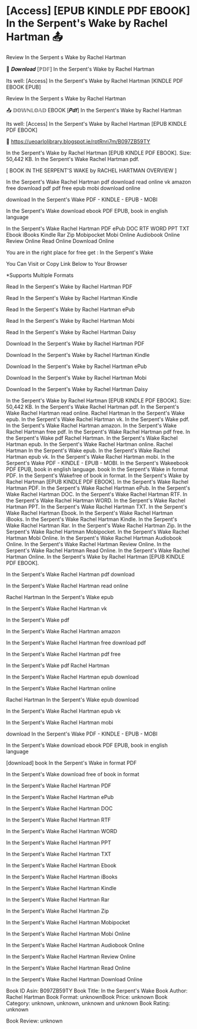 # [Access] [EPUB KINDLE PDF EBOOK] In the Serpent's Wake by  Rachel Hartman 📤
Review In the Serpent s Wake by Rachel Hartman

📃 𝑫𝒐𝒘𝒏𝒍𝒐𝒂𝒅 [ℙ𝔻𝔽] In the Serpent's Wake by Rachel Hartman

Its well: [Access] In the Serpent's Wake by Rachel Hartman [KINDLE PDF EBOOK EPUB]


Review In the Serpent s Wake by Rachel Hartman

📤 𝔻𝕆𝕎ℕ𝕃𝕆𝔸𝔻 EBOOK [𝑷𝒅𝒇] In the Serpent's Wake by Rachel Hartman

Its well: [Access] In the Serpent's Wake by Rachel Hartman [EPUB KINDLE PDF EBOOK]



🧭 https://ueoarlolibrary.blogspot.ie/rptRnri7m/B097ZB59TY



In the Serpent's Wake by Rachel Hartman [EPUB KINDLE PDF EBOOK]. Size: 50,442 KB. In the Serpent's Wake Rachel Hartman pdf.

[ BOOK IN THE SERPENT'S WAKE by RACHEL HARTMAN OVERVIEW ]

In the Serpent's Wake Rachel Hartman pdf download read online vk amazon free download pdf pdf free epub mobi download online

download In the Serpent's Wake PDF - KINDLE - EPUB - MOBI

In the Serpent's Wake download ebook PDF EPUB, book in english language

In the Serpent's Wake Rachel Hartman PDF ePub DOC RTF WORD PPT TXT Ebook iBooks Kindle Rar Zip Mobipocket Mobi Online Audiobook Online Review Online Read Online Download Online

You are in the right place for free get : In the Serpent's Wake

You Can Visit or Copy Link Below to Your Browser

*Supports Multiple Formats

Read In the Serpent's Wake by Rachel Hartman PDF

Read In the Serpent's Wake by Rachel Hartman Kindle

Read In the Serpent's Wake by Rachel Hartman ePub

Read In the Serpent's Wake by Rachel Hartman Mobi

Read In the Serpent's Wake by Rachel Hartman Daisy

Download In the Serpent's Wake by Rachel Hartman PDF

Download In the Serpent's Wake by Rachel Hartman Kindle

Download In the Serpent's Wake by Rachel Hartman ePub

Download In the Serpent's Wake by Rachel Hartman Mobi

Download In the Serpent's Wake by Rachel Hartman Daisy

In the Serpent's Wake by Rachel Hartman [EPUB KINDLE PDF EBOOK]. Size: 50,442 KB. In the Serpent's Wake Rachel Hartman pdf. In the Serpent's Wake Rachel Hartman read online. Rachel Hartman In the Serpent's Wake epub. In the Serpent's Wake Rachel Hartman vk. In the Serpent's Wake pdf. In the Serpent's Wake Rachel Hartman amazon. In the Serpent's Wake Rachel Hartman free pdf. In the Serpent's Wake Rachel Hartman pdf free. In the Serpent's Wake pdf Rachel Hartman. In the Serpent's Wake Rachel Hartman epub. In the Serpent's Wake Rachel Hartman online. Rachel Hartman In the Serpent's Wake epub. In the Serpent's Wake Rachel Hartman epub vk. In the Serpent's Wake Rachel Hartman mobi. In the Serpent's Wake PDF - KINDLE - EPUB - MOBI. In the Serpent's Wakeebook PDF EPUB, book in english language. book In the Serpent's Wake in format PDF. In the Serpent's Wakefree of book in format. In the Serpent's Wake by Rachel Hartman [EPUB KINDLE PDF EBOOK]. In the Serpent's Wake Rachel Hartman PDF. In the Serpent's Wake Rachel Hartman ePub. In the Serpent's Wake Rachel Hartman DOC. In the Serpent's Wake Rachel Hartman RTF. In the Serpent's Wake Rachel Hartman WORD. In the Serpent's Wake Rachel Hartman PPT. In the Serpent's Wake Rachel Hartman TXT. In the Serpent's Wake Rachel Hartman Ebook. In the Serpent's Wake Rachel Hartman iBooks. In the Serpent's Wake Rachel Hartman Kindle. In the Serpent's Wake Rachel Hartman Rar. In the Serpent's Wake Rachel Hartman Zip. In the Serpent's Wake Rachel Hartman Mobipocket. In the Serpent's Wake Rachel Hartman Mobi Online. In the Serpent's Wake Rachel Hartman Audiobook Online. In the Serpent's Wake Rachel Hartman Review Online. In the Serpent's Wake Rachel Hartman Read Online. In the Serpent's Wake Rachel Hartman Online. In the Serpent's Wake by Rachel Hartman [EPUB KINDLE PDF EBOOK].

In the Serpent's Wake Rachel Hartman pdf download

In the Serpent's Wake Rachel Hartman read online

Rachel Hartman In the Serpent's Wake epub

In the Serpent's Wake Rachel Hartman vk

In the Serpent's Wake pdf

In the Serpent's Wake Rachel Hartman amazon

In the Serpent's Wake Rachel Hartman free download pdf

In the Serpent's Wake Rachel Hartman pdf free

In the Serpent's Wake pdf Rachel Hartman

In the Serpent's Wake Rachel Hartman epub download

In the Serpent's Wake Rachel Hartman online

Rachel Hartman In the Serpent's Wake epub download

In the Serpent's Wake Rachel Hartman epub vk

In the Serpent's Wake Rachel Hartman mobi

download In the Serpent's Wake PDF - KINDLE - EPUB - MOBI

In the Serpent's Wake download ebook PDF EPUB, book in english language

[download] book In the Serpent's Wake in format PDF

In the Serpent's Wake download free of book in format

In the Serpent's Wake Rachel Hartman PDF

In the Serpent's Wake Rachel Hartman ePub

In the Serpent's Wake Rachel Hartman DOC

In the Serpent's Wake Rachel Hartman RTF

In the Serpent's Wake Rachel Hartman WORD

In the Serpent's Wake Rachel Hartman PPT

In the Serpent's Wake Rachel Hartman TXT

In the Serpent's Wake Rachel Hartman Ebook

In the Serpent's Wake Rachel Hartman iBooks

In the Serpent's Wake Rachel Hartman Kindle

In the Serpent's Wake Rachel Hartman Rar

In the Serpent's Wake Rachel Hartman Zip

In the Serpent's Wake Rachel Hartman Mobipocket

In the Serpent's Wake Rachel Hartman Mobi Online

In the Serpent's Wake Rachel Hartman Audiobook Online

In the Serpent's Wake Rachel Hartman Review Online

In the Serpent's Wake Rachel Hartman Read Online

In the Serpent's Wake Rachel Hartman Download Online

Book ID Asin: B097ZB59TY
Book Title: In the Serpent's Wake
Book Author: Rachel Hartman
Book Format: unknownBook Price: unknown
Book Category: unknown, unknown, unknown and unknown
Book Rating: unknown

Book Review: unknown
